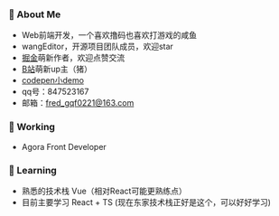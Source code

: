 <!--
**qianfengg/qianfengg** is a ✨ _special_ ✨ repository because its `README.md` (this file) appears on your GitHub profile.

Here are some ideas to get you started:

- 🔭 I’m currently working on ...
- 🌱 I’m currently learning ...
- 👯 I’m looking to collaborate on ...
- 🤔 I’m looking for help with ...
- 💬 Ask me about ...
- 📫 How to reach me: ...
- 😄 Pronouns: ...
- ⚡ Fun fact: ...
-->

### 💬 About Me

* Web前端开发，一个喜欢撸码也喜欢打游戏的咸鱼
* wangEditor，开源项目团队成员，欢迎star
* [掘金](https://juejin.cn/user/976022056999944/posts)萌新作者，欢迎点赞交流
* [B站](https://space.bilibili.com/2688063)萌新up主（猪）
* [codepen小demo](https://codepen.io/qianfengg)
* qq号：847523167
* 邮箱：fred_gqf0221@163.com

### 🔭 Working

* Agora Front Developer

### 🌱 Learning

* 熟悉的技术栈 Vue（相对React可能更熟练点）
* 目前主要学习 React + TS (现在东家技术栈正好是这个，可以好好学习)



